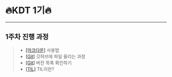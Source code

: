 # 🔥KDT 1기🔥

---

## **1주차** 진행 과정

> - [[마크다운]](./markdown.md) 사용법
> - [[Git]](./git-start.md) 깃허브에 파일 올리는 과정
> - [[Git]](./git-log.md) 버전 목록 확인하기
> - [[TIL]](./TIL.md) TIL이란?
